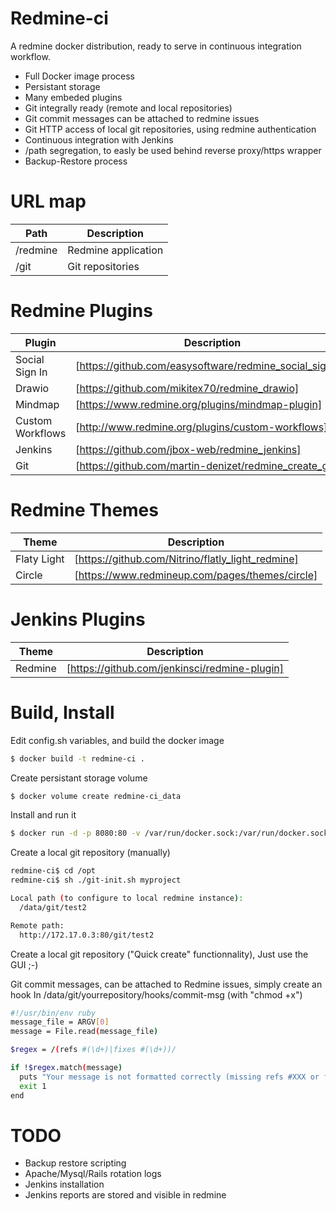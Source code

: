 # Redmine-ci
A redmine docker distribution, ready to serve in continuous integration workflow.

  - Full Docker image process
  - Persistant storage
  - Many embeded plugins
  - Git integrally ready (remote and local repositories)
  - Git commit messages can be attached to redmine issues
  - Git HTTP access of local git repositories, using redmine authentication
  - Continuous integration with Jenkins
  - /path segregation, to easly be used behind reverse proxy/https wrapper
  - Backup-Restore process

# URL map
| Path | Description |
| ------ | ------ |
| /redmine | Redmine application |
| /git | Git repositories |

# Redmine Plugins
| Plugin | Description |
| ------ | ------ |
| Social Sign In | [https://github.com/easysoftware/redmine_social_sign_in] |
| Drawio | [https://github.com/mikitex70/redmine_drawio] |
| Mindmap | [https://www.redmine.org/plugins/mindmap-plugin] |
| Custom Workflows | [http://www.redmine.org/plugins/custom-workflows] |
| Jenkins | [https://github.com/jbox-web/redmine_jenkins] |
| Git | [https://github.com/martin-denizet/redmine_create_git] |

# Redmine Themes
| Theme | Description |
| ------ | ------ |
| Flaty Light | [https://github.com/Nitrino/flatly_light_redmine] |
| Circle | [https://www.redmineup.com/pages/themes/circle] |

# Jenkins Plugins
| Theme | Description |
| ------ | ------ |
| Redmine | [https://github.com/jenkinsci/redmine-plugin] |

# Build, Install
Edit config.sh variables, and build the docker image
```sh
$ docker build -t redmine-ci .
```

Create persistant storage volume
```sh
$ docker volume create redmine-ci_data
```

Install and run it
```sh
$ docker run -d -p 8080:80 -v /var/run/docker.sock:/var/run/docker.sock -v redmine-ci_data:/data redmine-ci
```

Create a local git repository (manually)
```sh
redmine-ci$ cd /opt
redmine-ci$ sh ./git-init.sh myproject

Local path (to configure to local redmine instance):
  /data/git/test2

Remote path:
  http://172.17.0.3:80/git/test2
```

Create a local git repository ("Quick create" functionnality),
Just use the GUI ;-)

Git commit messages, can be attached to Redmine issues, simply create an hook
In /data/git/yourrepository/hooks/commit-msg (with "chmod +x")
```sh
#!/usr/bin/env ruby
message_file = ARGV[0]
message = File.read(message_file)

$regex = /(refs #(\d+)|fixes #(\d+))/

if !$regex.match(message)
  puts "Your message is not formatted correctly (missing refs #XXX or fixes #XXX)"
  exit 1
end
```

# TODO
  - Backup restore scripting
  - Apache/Mysql/Rails rotation logs
  - Jenkins installation
  - Jenkins reports are stored and visible in redmine
